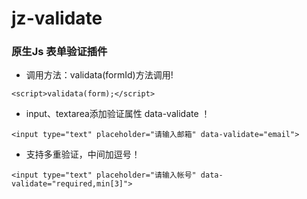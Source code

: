 # jz-validate
### 原生Js 表单验证插件

- 调用方法：validata(formId)方法调用!
```
<script>validata(form);</script>
```
- input、textarea添加验证属性 data-validate ！

```
<input type="text" placeholder="请输入邮箱" data-validate="email">
```

- 支持多重验证，中间加逗号！

```
<input type="text" placeholder="请输入帐号" data-validate="required,min[3]">
```
